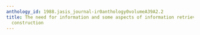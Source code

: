 ```yaml
---
anthology_id: 1988.jasis_journal-ir0anthology0volumeA39A2.2
title: The need for information and some aspects of information retrieval systems
  construction
---
```

